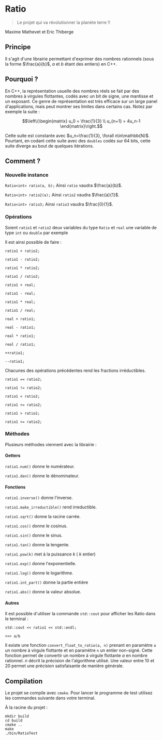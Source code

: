 # Ratio
> Le projet qui va révolutionner la planète terre !!

Maxime Mathevet et Eric Thiberge

## Principe 
Il s'agit d'une librairie permettant d'exprimer des nombres rationnels (sous la forme $\frac{a}{b}$, $a$ et $b$ étant des entiers) en C++.

## Pourquoi ?
En C++, la représentation usuelle des nombres réels se fait par des nombres à virgules flottantes, codés avec un bit de signe, une mantisse et un exposant. Ce genre de représentation est très efficace sur un large panel d'applications, mais peut montrer ses limites dans certains cas. Notez par exemple la suite : 

$$\left\{\begin{matrix}
u_0 = \frac{1}{3} \\
u_{n+1} = 4u_n-1
\end{matrix}\right.$$

Cette suite est constante avec $u_n=\frac{1}{3}, \forall n\in\mathbb{N}$. Pourtant, en codant cette suite avec des `doubles` codés sur 64 bits, cette suite diverge au bout de quelques itérations. 

## Comment ?

### Nouvelle instance
`Ratio<int> ratio(a, b);`
Ainsi `ratio` vaudra $\frac{a}{b}$.

`Ratio<int> ratio2(a);`
Ainsi `ratio2` vaudra $\frac{a}{1}$.

`Ratio<int> ratio3;`
Ainsi `ratio3` vaudra $\frac{0}{1}$.

### Opérations
Soient `ratio1` et `ratio2` deux variables du type `Ratio` et `real` une variable de type `int` ou `double` par exemple

Il est ainsi possible de faire :

`ratio1 + ratio2;`

`ratio1 - ratio2;`

`ratio1 * ratio2;`

`ratio1 / ratio2;`

`ratio1 + real;`

`ratio1 - real;`

`ratio1 * real;`

`ratio1 / real;`

`real + ratio1;`

`real - ratio1;`

`real * ratio1;`

`real / ratio1;`

`++ratio1;`

`--ratio1;`

Chacunes des opérations précédentes rend les fractions irréductibles.

`ratio1 == ratio2;`

`ratio1 != ratio2;`

`ratio1 < ratio2;`

`ratio1 <= ratio2;`

`ratio1 > ratio2;`

`ratio1 >= ratio2;`

### Méthodes

Plusieurs méthodes viennent avec la librairie : 

#### Getters 
`ratio1.num()` donne le numérateur. 

`ratio1.den()` donne le dénominateur.

#### Fonctions
`ratio1.inverse()` donne l'inverse.

`ratio1.make_irreductible()` rend irreductible.

`ratio1.sqrt()` donne la racine carrée.

`ratio1.cos()` donne le cosinus.

`ratio1.sin()` donne le sinus.

`ratio1.tan()` donne la tengente.

`ratio1.pow(k)` met à la puissance $k$ ( $k$ entier)

`ratio1.exp()` donne l'exponentielle.

`ratio1.log()` donne le logarithme.

`ratio1.int_part()` donne la partie entière

`ratio1.abs()` donne la valeur absolue.

#### Autres
Il est possible d'utiliser la commande `std::cout` pour afficher les Ratio dans le terminal : 

`std::cout << ratio1 << std::endl;`

`>>> a/b`

Il existe une fonction `convert_float_to_ratio(a, n)` prenant en paramètre `a` un nombre à virgule flottante et en paramètre `n` un entier non-signé. Cette fonction permet de convertir un nombre à virgule flottante $a$ en nombre rationnel. $n$ décrit la précision de l'algorithme utilisé. Une valeur entre 10 et 20 permet une précision satisfaisante de manière générale. 


## Compilation

Le projet se compile avec `cmake`. Pour lancer le programme de test utilisez les commandes suivante dans votre terminal. 

À la racine du projet : 
```
mkdir build
cd build
cmake ..
make
./bin/RatioTest
```